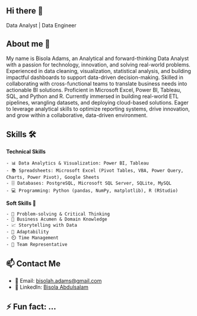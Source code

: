 ## Hi there 👋
Data Analyst | Data Engineer 

## About me 💬
My name is Bisola Adams, an Analytical and forward-thinking Data Analyst with a passion for technology, innovation, and solving real-world problems. Experienced in data cleaning, visualization, statistical analysis, and building impactful dashboards to support data-driven decision-making. Skilled in collaborating with cross-functional teams to translate business needs into actionable BI solutions. Proficient in Microsoft Excel, Power BI, Tableau, SQL, and Python and R. Currently immersed in building real-world ETL pipelines, wrangling datasets, and deploying cloud-based solutions. Eager to leverage analytical skills to optimize reporting systems, drive innovation, and grow within a collaborative, data-driven environment.

## Skills 🛠️
  **Technical Skills**
  
    - 📊 Data Analytics & Visualization: Power BI, Tableau  
    - 📚 Spreadsheets: Microsoft Excel (Pivot Tables, VBA, Power Query, Charts, Power Pivot), Google Sheets  
    - 🗄️ Databases: PostgreSQL, Microsoft SQL Server, SQLite, MySQL  
    - 💻 Programming: Python (pandas, NumPy, matplotlib), R (RStudio)



  **Soft Skills 🤝**
  
    - 🧠 Problem-solving & Critical Thinking  
    - 💼 Business Acumen & Domain Knowledge  
    - 📈 Storytelling with Data  
    - 🔄 Adaptability
    - ⏲️ Time Management
    - 👥 Team Representative

## 📫 Contact Me

- 📧 Email: [bisolah.adams@gmail.com](mailto:bisolah.adams@gmail.com)  
- 💼 LinkedIn: [Bisola Abdulsalam](https://www.linkedin.com/in/bisola-abdulsalam/)

## ⚡ Fun fact: ...

<!--
**beesorlah-hub/beesorlah-hub** is a ✨ _special_ ✨ repository because its `README.md` (this file) appears on your GitHub profile.

Here are some ideas to get you started:

- 🔭 I’m currently working on ...
- 🌱 I’m currently learning ...
- 👯 I’m looking to collaborate on ...
- 🤔 I’m looking for help with ...
- 💬 Ask me about ...
- 📫 How to reach me: ...
- 😄 Pronouns: ...
- ⚡ Fun fact: ...
-->
